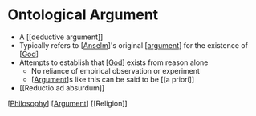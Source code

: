# Ontological Argument

- A [[deductive argument]]
- Typically refers to [[Anselm]]'s original [[argument]] for the existence of [[God]]
- Attempts to establish that [[God]] exists from reason alone
  - No reliance of empirical observation or experiment
  - [[Argument]]s like this can be said to be [[a priori]]
- [[Reductio ad absurdum]]

[[Philosophy]] [[Argument]] [[Religion]]

[//begin]: # "Autogenerated link references for markdown compatibility"
[deductive-argument]: deductive-argument "Deductive Argument"
[anselm]: anselm "Anselm"
[argument]: argument "Arguments"
[god]: god "God"
[a-priori]: a-priori "A Priori"
[reductio-ad-absurdum]: reductio-ad-absurdum "Reductio Ad Absurdum"
[philosophy]: philosophy "Philosophy"
[//end]: # "Autogenerated link references"